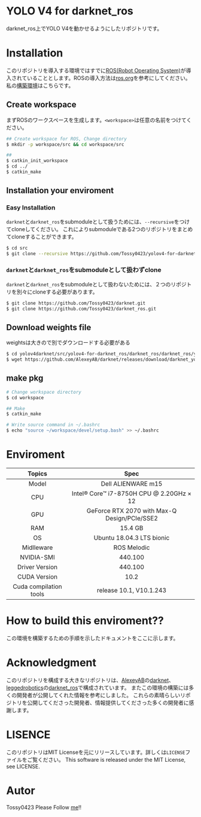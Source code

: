 # YOLO V4 for darknet_ros
darknet_ros上でYOLO V4を動かせるようにしたリポジトリです。

# Installation
このリポジトリを導入する環境ではすでに[ROS(Robot Operating System)](https://www.ros.org/)が導入されていることとします。ROSの導入方法は[ros.org](https://www.ros.org/install/)を参考にしてください。私の[構築環境](#Enviroment)はこちらです。


## Create workspace
まずROSのワークスペースを生成します。`<workspace>`は任意の名前をつけてください。
```bash
## Create workspace for ROS, Change directory
$ mkdir -p workspace/src && cd workspace/src

##
$ catkin_init_workspace
$ cd ../
$ catkin_make
```

## Installation your enviroment
### Easy Installation
`darknet`と`darknet_ros`をsubmoduleとして扱うためには、`--recursive`をつけてcloneしてください。
これによりsubmoduleである2つのリポジトリをまとめてcloneすることができます。
```bash
$ cd src
$ git clone --recursive https://github.com/Tossy0423/yolov4-for-darknet_ros.git
```

### `darknet`と`darknet_ros`をsubmoduleとして扱わずclone
`darknet`と`darknet_ros`をsubmoduleとして扱わないためには、２つのリポジトリを別々にcloneする必要があります。
```bash
$ git clone https://github.com/Tossy0423/darknet.git
$ git clone https://github.com/Tossy0423/darknet_ros.git
```
## Download weights file
weightsは大きので別でダウンロードする必要がある
```bash
$ cd yolov4darknet/src/yolov4-for-darknet_ros/darknet_ros/darknet_ros/yolo_network_config/weights
$ wget https://github.com/AlexeyAB/darknet/releases/download/darknet_yolo_v3_optimal/yolov4.weights
```


## make pkg
```bash
# Change workspace directory
$ cd workspace

## Make
$ catkin_make

# Write source command in ~/.bashrc
$ echo "source ~/workspace/devel/setup.bash" >> ~/.bashrc
```


# Enviroment

|         Topics         	|                     Spec                     	|
|:----------------------:	|:--------------------------------------------:	|
|          Model         	|              Dell ALIENWARE m15              	|
|           CPU          	|   Intel® Core™ i7-8750H CPU @ 2.20GHz × 12   	|
|           GPU          	| GeForce RTX 2070 with Max-Q Design/PCIe/SSE2 	|
|           RAM          	|                    15.4 GB                   	|
|           OS           	|           Ubuntu 18.04.3 LTS bionic          	|
|       Midlleware       	|                  ROS Melodic                 	|
|       NVIDIA-SMI       	|                    440.100                   	|
|     Driver Version     	|                    440.100                   	|
|      CUDA Version      	|                     10.2                     	|
| Cuda compilation tools 	|            release 10.1, V10.1.243           	|







# How to build this enviroment??
この環境を構築するための手順を示したドキュメントをここに示します。


# Acknowledgment
このリポジトリを構成する大きなリポジトリは、[AlexeyAB](https://github.com/AlexeyAB)の[darknet](https://github.com/AlexeyAB/darknet)、[leggedrobotics](https://github.com/leggedrobotics)の[darknet_ros](https://github.com/leggedrobotics/darknet_ros)で構成されています。
またこの環境の構築には多くの開発者が公開してくれた情報を参考にしました。
これらの素晴らしいリポジトリを公開してくださった開発者、情報提供してくださった多くの開発者に感謝します。


# LISENCE
このリポジトリはMIT Licenseを元にリリースしています。詳しくは`LICENSE`ファイルをご覧ください。
This software is released under the MIT License, see LICENSE.

# Autor
Tossy0423
Please Follow [me](https://twitter.com/gtr35nismo0423)!!
